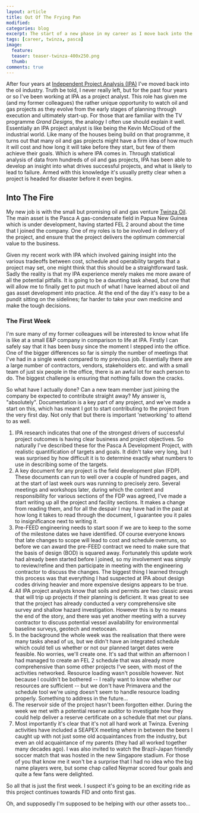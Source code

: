 ```yaml
---
layout: article
title: Out Of The Frying Pan
modified:
categories: blog
excerpt: The start of a new phase in my career as I move back into the oil industry after a brief spell in consulting.
tags: [career, twinza, pasca]
image:
  feature:
  teaser: teaser-twinza-400x250.png
  thumb:
comments: true
---
```


After four years at [Independent Project Analysis (IPA)](www.ipaglobal.com) I've moved back into the oil industry. Truth be told, I never really left, but for the past four years or so I've been working at IPA as a project analyst. This role has given me (and my former colleagues) the rather unique opportunity to watch oil and gas projects as they evolve from the early stages of planning through execution and ultimately start-up. For those that are familiar with the TV programme _Grand Designs_, the analogy I often use should explain it well. Essentially an IPA project analyst is like being the Kevin McCloud of the industrial world. Like many of the houses being build on that programme, it turns out that many oil and gas projects might have a firm idea of how much it will cost and how long it will take before they start, but few of them achieve their goals. Which is where IPA comes in. Through statistical analysis of data from hundreds of oil and gas projects, IPA has been able to develop an insight into what drives successful projects, and what is likely to lead to failure. Armed with this knowledge it's usually pretty clear when a project is headed for disaster before it even begins.

## Into The Fire

My new job is with the small but promising oil and gas venture [Twinza Oil](www.twinzaoil.com). The main asset is the Pasca A gas-condensate field in Papua New Guinea which is under development, having started FEL 2 around about the time that I joined the company. One of my roles is to be involved in delivery of the project, and ensure that the project delivers the optimum commercial value to the business.

Given my recent work with IPA which involved gaining insight into the various tradeoffs between cost, schedule and operability targets that a project may set, one might think that this should be a straightforward task. Sadly the reality is that my IPA experience merely makes me more aware of all the potential pitfalls. It is going to be a daunting task ahead, but one that will allow me to finally get to put much of what I have learned about oil and gas asset development into practice. At the end of the day it's easy to be a pundit sitting on the sidelines; far harder to take your own medicine and make the tough decisions.

### The First Week

I'm sure many of my former colleagues will be interested to know what life is like at a small E&P company in comparison to life at IPA. Firstly I can safely say that it has been busy since the moment I stepped into the office. One of the bigger differences so far is simply the number of meetings that I've had in a single week compared to my previous job. Essentially there are a large number of contractors, vendors, stakeholders etc. and with a small team of just six people in the office, there is an awful lot for each person to do. The biggest challenge is ensuring that nothing falls down the cracks.

So what have I actually done? Can a new team member just joining the company be expected to contribute straight away? My answer is, "absolutely". Documentation is a key part of any project, and we've made a start on this, which has meant I got to start contributing to the project from the very first day. Not only that but there is important 'networking' to attend to as well.

1. IPA research indicates that one of the strongest drivers of successful project outcomes is having clear business and project objectives. So naturally I've described these for the Pasca A Development Project, with realistic quantification of targets and goals. It didn't take very long, but I was surprised by how difficult it is to determine exactly what numbers to use in describing some of the targets.
2. A key document for any project is the field development plan (FDP). These documents can run to well over a couple of hundred pages, and at the start of last week ours was running to precisely zero. Several meetings and workshops later, during which the content and responsibility for various sections of the FDP was agreed, I've made a start writing up all the project and facility sections. It makes a change from reading them, and for all the despair I may have had in the past at how long it takes to read through the document, I guarantee you it pales to insignificance next to writing it.
3. Pre-FEED engineering needs to start soon if we are to keep to the some of the milestone dates we have identified. Of course everyone knows that late changes to scope will lead to cost and schedule overruns, so before we can award the pre-FEED contract we need to make sure that the basis of design (BOD) is squared away. Fortunately this update work had already been started before I joined, so my involvement was simply to review/refine and then participate in meeting with the engineering contractor to discuss the changes. The biggest thing I learned through this process was that everything I had suspected at IPA about design codes driving heavier and more expensive designs appears to be true.
4. All IPA project analysts know that soils and permits are two classic areas that will trip up projects if their planning is deficient. It was great to see that the project has already conducted a very comprehensive site survey and shallow hazard investigation. However this is by no means the end of the story, and there was yet another meeting with a survey contractor to discuss potential vessel availability for environmental baseline surveys, geotech and metocean.
5. In the background the whole week was the realisation that there were many tasks ahead of us, but we didn't have an integrated schedule which could tell us whether or not our planned target dates were feasible. No worries, we'll create one. It's sad that within an afternoon I had managed to create an FEL 2 schedule that was already more comprehensive than some other projects I've seen, with most of the activities networked. Resource loading wasn't possible however. Not because I couldn't be bothered -- I really want to know whether our resources are sufficient -- but we don't have Primavera and the schedule tool we're using doesn't seem to handle resource loading properly. Something to address in the future...
6. The reservoir side of the project hasn't been forgotten either. During the week we met with a potential reserve auditor to investigate how they could help deliver a reserve certificate on a schedule that met our plans.
7. Most importantly it's clear that it's not all hard work at Twinza. Evening activities have included a SEAPEX meeting where in between the beers I caught up with not just some old acquaintances from the industry, but even an old acquaintance of my parents (they had all worked together many decades ago). I was also invited to watch the Brazil-Japan friendly soccer match that was hosted in the new Singapore stadium. For those of you that know me it won't be a surprise that I had no idea who the big name players were, but some chap called Neymar scored four goals and quite a few fans were delighted.

So all that is just the first week. I suspect it's going to be an exciting ride as this project continues towards FID and onto first gas.

Oh, and supposedly I'm supposed to be helping with our other assets too...